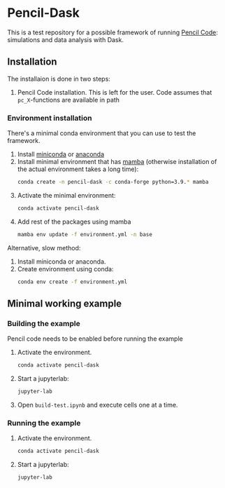 # Pencil-Dask

This is a test repository for a possible framework of running
[Pencil Code](https://github.com/pencil-code/pencil-code):
simulations and data analysis with Dask.

## Installation

The installaion is done in two steps:

1. Pencil Code installation. This is left for the user. Code assumes
   that `pc_X`-functions are available in path

### Environment installation

There's a minimal conda environment that you can use to test the framework.

1. Install [miniconda](https://docs.conda.io/en/latest/miniconda.html) or
   [anaconda](https://www.anaconda.com/products/individual)
2. Install minimal environment that has
   [mamba](https://github.com/mamba-org/mamba)
   (otherwise installation of the actual environment takes a long time):
   ```sh
   conda create -n pencil-dask -c conda-forge python=3.9.* mamba
   ```
3. Activate the minimal environment:
   ```sh
   conda activate pencil-dask
   ```
4. Add rest of the packages using mamba
   ```sh
   mamba env update -f environment.yml -n base
   ```

Alternative, slow method:

1. Install miniconda or anaconda.
2. Create environment using conda:
   ```sh
   conda env create -f environment.yml
   ```

## Minimal working example

### Building the example

Pencil code needs to be enabled before running the example

1. Activate the environment.
   ```sh
   conda activate pencil-dask
   ```
2. Start a jupyterlab:
   ```sh
   jupyter-lab
   ```

3. Open `build-test.ipynb` and execute cells one at a time.

### Running the example

1. Activate the environment.
   ```sh
   conda activate pencil-dask
   ```
2. Start a jupyterlab:
   ```sh
   jupyter-lab
   ```